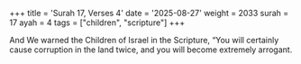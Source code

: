 +++
title = 'Surah 17, Verses 4'
date = '2025-08-27'
weight = 2033
surah = 17
ayah = 4
tags = ["children", "scripture"]
+++

And We warned the Children of Israel in the Scripture, “You will certainly cause corruption in the land twice, and you will become extremely arrogant.